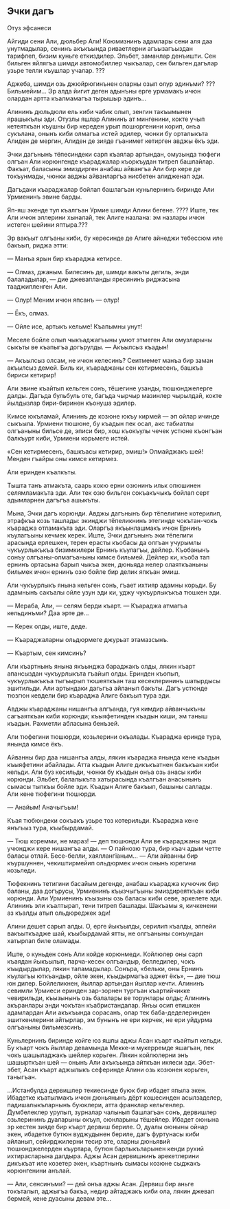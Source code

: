 ## Эчки дагъ

Отуз эфсанеси

Айгиди сени Али, дюльбер Али!
Коюмизнинъ адамлары сени аля даа унутмадылар, сенинъ акъкъында риваетлерни агъызагъыздан тарифлеп, бизим куньге еткиздилер.
Эльбет, заманлар денъишти.
Сен бильген яйлягъа шимди автомобиллер чыкъалар, сен бильген дагълар узьре телли къушлар учалар. ???

Аджеба, шимди озь джюйрюгинънен оларны озып олур эдинъми? ???
Бильмейим...
Эр алда йигит деген адынъны ерге урмамакъ ичюн олардан артта къалмамагъа тырышыр эдинъ...

Алининъ дюльдюли ель киби чабик олып, зенгин такъымынен ярашыкълы эди.
Отузлы яшлар Алининъ ат мингенини, кокте учып кетеяткъан къушны бир кереден урып пошюргенини корип, онъа сукълана, онынъ киби олмагъа истей эдилер, чюнки бу орталыкъта Алиден де мергин, Алиден де зияде гъанимет кетирген авджы ёкъ эди.

Эчки дагънынъ тёпесиндеки сарп къаялар артындан, омузында тюфеги олгъан Али корюнгенде къараджалар къоркъудан титреп башлайлар.
Факъат, баласыны эмиздирген анабаш айвангъа Али бир кере де токъунмады, чюнки авджы айванларгъа нисбетен алидженап эди.

Дагъдаки къараджалар бойлап башлагъан куньлернинъ биринде Али Урмиенинъ эвине барды.

Яп-яш экенде тул къалгъан Урмие шимди Алини бегене. ????
Иште, тек Али ичюн эллерини хыналай, тек Алиге назлана: эм назлары ичюн истеген шейини яптыра.???

Эр вакъыт олгъаны киби, бу кересинде де Алиге айнеджи тебессюм иле бакъып, риджа этти:

— Манъа ярын бир къараджа кетирсе.

— Олмаз, джаным.
Билесинъ де, шимди вакъты дегиль, энди балаладылар, — дие джевапланды яресининъ риджасына тааджипленген Али.

— Олур!
Меним ичюн япсанъ — олур!

— Ёкъ, олмаз.

— Ойле исе, артыкъ кельме!
Къапымны унут!

Меселе бойле олып чыкъаджагъыны умют этмеген Али омузларыны сыкъты ве къапыгъа догърулды. — Акъылсыз къадын!

— Акъылсыз олсам, не ичюн келесинъ?
Сеитмемет манъа бир заман акъылсыз демей.
Биль ки, къараджаны сен кетирмесенъ, башкъа бириси кетирир!

Али эвине къайтып кельген сонъ, тёшегине узанды, тюшюнджелерге далды.
Дагъда бульбуль оте, багъда чырчыр мазинлер чырылдай, кокте йылдызлар бири-биринен къонуша эдилер.

Кимсе юкъламай, Алининъ де козюне юкъу кирмей — эп ойлар ичинде сыкъыла.
Урмиени тюшюне, бу къадын пек осал, акс табиатлы олгъаныны бильсе де, эписи бир, хош къокъулы чечек устюне къонгъан балкъурт киби, Урмиени корьмеге истей.

«Сен кетирмесенъ, башкъасы кетирир, эмиш!» Олмайджакъ шей!
Менден гъайры оны кимсе кетирмез.

Али еринден къалкъты.

Тышта танъ атмакъта, саарь кокю ерни озюнинъ ильк опюшинен селямламакъта эди.
Али тек озю бильген сокъакъчыкъ бойлап серт адымларнен дагъгъа ашыкъты.

Мына, Эчки дагъ корюнди.
Авджы дагънынъ бир тёпелигине котерилип, этрафкъа козь ташлады: экинджи тёпеликнинъ этегинде чокътан-чокъ къараджа отламакъта эди.
Оларгъа якъынлашмакъ ичюн Ернинъ къулагъыны кечмек керек.
Иште, Эчки дагънынъ эки тёпелиги арасында ерлешкен, терен ерасты къобасы да олгъан учурымлы чукъурлыкъкъа бизимкилери Ернинъ къулагъы, дейлер.
Къобанынъ сонъу олгъаны-олмагъаныны кимсе бильмей.
Дейлер ки, къоба тап ернинъ ортасына барып чыкъа экен, дюньяда нелер олаяткъаныны бильмек ичюн ернинъ озю бойле бир делик япкъан эмиш.

Али чукъурлыкъ янына кельген сонъ, гъает ихтияр адамны корьди.
Бу адамнынъ сакъалы ойле узун эди ки, уджу чукъурлыкъкъа тюшкен эди.

— Мераба, Али, — селям берди къарт. — Къараджа атмагъа кельдинъми?
Даа эрте де...

— Керек олды, иште, деде.

— Къараджаларны ольдюрмеге джурьат этамазсынъ.

— Къартым, сен кимсинъ?

Али къартнынъ янына якъынджа бараджакъ олды, лякин къарт апансыздан чукъурлыкъта гъайып олды.
Еринден къопып, чукъурлыкъкъа тыгъырып тюшеяткъан таш кесеклерининъ шатырдысы эшитильди.
Али артындаки дагьгъа айланып бакъты.
Дагъ устюнде тюзгюн кевдели бир къараджа Алиге бакъып тура эди.

Авджы къараджаны нишангъа алгъанда, гуя кимдир айванчыкъны сагъаяткъан киби корюнди; къыяфетинден къадын киши, эм таныш къадын.
Рахметли абласына бенъзей.

Али тюфегини тюшюрди, козьлерини окъалады.
Къараджа еринде тура, янында кимсе ёкъ.

Айванны бир даа нишангъа алды, лякин къараджа янында кене къадын къыяфетини абайлады.
Атта къадын Алиге дикъкъатнен бакъкъан киби кельди.
Али буз кесильди, чюнки бу къадын онъа озь анасы киби корюнди.
Эльбет, балалыкъта хатырасында къалгъан анасынынъ сымасы тыпкъы бойле эди.
Къадын Алиге бакъып, башыны саллады.
Али кене тюфегини тюшюрди.

— Анайым!
Аначыгъым!

Къая тюбюндеки сокъакъ узьре тоз котерильди.
Къараджа кене янъгьыз тура, къыбырдамай.

— Тюш коремми, не мараз! — деп тюшюнди Али ве къараджаны энди учюнджи кере нишангъа алды. — О пайнозю тура, бир къач адым четте баласы отлай.
Бесе-белли, хаяллангїаным... — Али айванны бир къуршуннен, чекиштирмейип ольдюрмек ичюн онынъ юрегини козьледи.

Тюфекнинъ тетигини басайым дегенде, анабаш къараджа кучючик бир баланы, даа догърусы, Урмиенинъ къызчыгъыны эмиздиреяткъан киби корюнди.
Али Урмиенинъ къызыны озь баласы киби севе, эркелете эди.
Алининъ эли къалтырап, тени титреп башлады.
Шакъамы я, кичкенени аз къалды атып ольдюреджек эди!

Алини дешет сарып алды.
О, ерге йыкъылды, серилип къалды, эппейи вакъыткъадже шай, къыбырдамай ятты, не олгъаныны сонъундан хатырлап биле оламады.

Иште, о куньден сонъ Али койде корюнмеди.
Койлюлер оны сарп къаядан йыкъылып, парча-кесек олгъандыр, белледилер, чокъ къыдырдылар, лякин тапамадылар.
Сонъра, «бельки, оны Ернинъ къулагъы юткъандыр, ойле экен, къыдырмагъа аджет ёкъ», — дие тюш юн дилер.
Бойлеликнен, йыллар артындан йыллар кечти.
Алининъ севимли Урмиеси еринден зар-зорнен тургъан къартийчикке чевирильди, къызынынъ озь балалары ве торунлары олды; Алининъ акъранлары энди чокътан къабристандалар.
Янъы осип етишкен адамлардан Али акъкъында сорасанъ, олар тек баба-деделеринден эшиткенлерини айтырлар, эм бунынъ не ери керчек, не ери уйдурма олгъаныны бильмезсинъ.

Куньлернинъ биринде койге юз яшлы аджы Асан къарт къайтып кельди.
Бу къарт чокъ йыллар девамында Мекке-и мукерремде яшагъан, пек чокъ шашыладжакъ шейлер корьген.
Лякин койлюлерни энъ шашырткъан шей — онынъ Али акъкъында айткъан икяеси эди.
Эбет-эбет, Асан къарт аджылыкъ сеферинде Алини озь козюнен корьген, таныгъан.

...Истанбулда дервишлер текиесинде буюк бир ибадет япыла экен.
Ибадетке къатылмакъ ичюн дюньянынъ дёрт кошесинден асылзаделер, падишалыкъларнынъ буюклери, атта франклар кельгенлер.
Думбелеклер урулып, зурналар чалынып башлагъан сонъ, дервишлер озьлерининъ дуаларыны окъуп, оюнларыны тёшейлер.
Ибадет оюнына эр кестен зияде бир къарт дервиш бериле.
О, дуалы оюныны ойнар экен, ибадетке бутюн вуджудынен бериле, дагъ фуртунасы киби айланып, сейирджилерни тесир эте, оларны дюньявий тюшюнджелерден къуртара, бутюн барлыкъларынен кенди рухий ихтирасларына далдыра.
Аджы Асан дервишнинъ арекетлерини дикъкъат иле козетер экен, къартнынъ сымасы козюне сыджакъ корюнгенини анълай.

— Али, сенсинъми? — дей онъа аджы Асан.
Дервиш бир аньге токъталып, аджыгъа бакъа, недир айтаджакъ киби ола, лякин джевап бермей, кене дуасыны девам эте...
